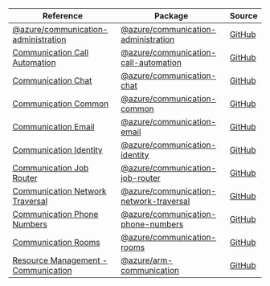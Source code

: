 | Reference | Package | Source |
|---|---|---|
|[@azure/communication-administration](communication-administration-readme.md)|[@azure/communication-administration](https://www.npmjs.com/package/@azure/communication-administration)|[GitHub](https://github.com/Azure/azure-sdk-for-js)|
|[Communication Call Automation](communication-call-automation-readme.md)|[@azure/communication-call-automation](https://www.npmjs.com/package/@azure/communication-call-automation)|[GitHub](https://github.com/Azure/azure-sdk-for-js/blob/main/sdk/communication/communication-call-automation)|
|[Communication Chat](communication-chat-readme.md)|[@azure/communication-chat](https://www.npmjs.com/package/@azure/communication-chat)|[GitHub](https://github.com/Azure/azure-sdk-for-js/blob/main/sdk/communication/communication-chat)|
|[Communication Common](communication-common-readme.md)|[@azure/communication-common](https://www.npmjs.com/package/@azure/communication-common)|[GitHub](https://github.com/Azure/azure-sdk-for-js/blob/main/sdk/communication/communication-common)|
|[Communication Email](communication-email-readme.md)|[@azure/communication-email](https://www.npmjs.com/package/@azure/communication-email)|[GitHub](https://github.com/Azure/azure-sdk-for-js/blob/main/sdk/communication/communication-email)|
|[Communication Identity](communication-identity-readme.md)|[@azure/communication-identity](https://www.npmjs.com/package/@azure/communication-identity)|[GitHub](https://github.com/Azure/azure-sdk-for-js/blob/main/sdk/communication/communication-identity)|
|[Communication Job Router](communication-job-router-readme.md)|[@azure/communication-job-router](https://www.npmjs.com/package/@azure/communication-job-router)|[GitHub](https://github.com/Azure/azure-sdk-for-js/blob/main/sdk/communication/communication-job-router)|
|[Communication Network Traversal](communication-network-traversal-readme.md)|[@azure/communication-network-traversal](https://www.npmjs.com/package/@azure/communication-network-traversal)|[GitHub](https://github.com/Azure/azure-sdk-for-js/blob/main/sdk/communication/communication-network-traversal)|
|[Communication Phone Numbers](communication-phone-numbers-readme.md)|[@azure/communication-phone-numbers](https://www.npmjs.com/package/@azure/communication-phone-numbers)|[GitHub](https://github.com/Azure/azure-sdk-for-js/blob/main/sdk/communication/communication-phone-numbers)|
|[Communication Rooms](communication-rooms-readme.md)|[@azure/communication-rooms](https://www.npmjs.com/package/@azure/communication-rooms)|[GitHub](https://github.com/Azure/azure-sdk-for-js/blob/main/sdk/communication/communication-rooms)|
|[Resource Management - Communication](arm-communication-readme.md)|[@azure/arm-communication](https://www.npmjs.com/package/@azure/arm-communication)|[GitHub](https://github.com/Azure/azure-sdk-for-js/blob/main/sdk/communication/arm-communication)|
